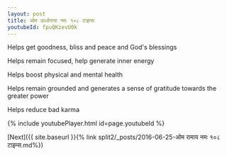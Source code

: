 ```yaml
---
layout: post
title: ओम ऊर्ध्वगाया नमः १०८ टाइम्स
youtubeId: fpuQKzevU0k
---
```

 
 
Helps get goodness, bliss and peace and God's blessings
 
Helps remain focused, help generate inner energy 
 
Helps boost physical and mental health 
 
Helps remain grounded and generates a sense of gratitude towards the greater power 
 
Helps reduce bad karma
 
 
 
 


{% include youtubePlayer.html id=page.youtubeId %}
 
[Next]({{ site.baseurl }}{% link  split2/_posts/2016-06-25-ओम रामाय नमः १०८ टाइम्स.md%})
 
